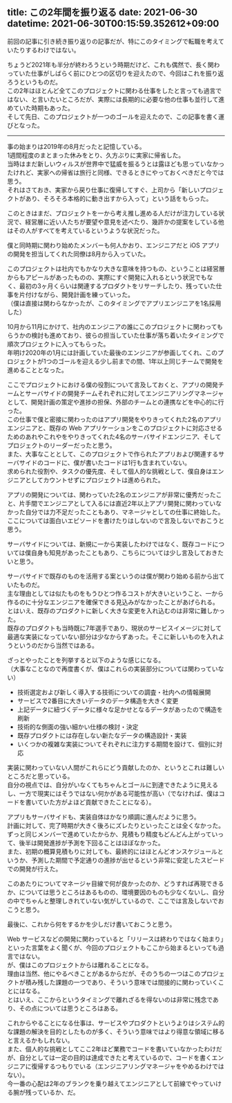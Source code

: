 title: この2年間を振り返る
date: 2021-06-30
datetime: 2021-06-30T00:15:59.352612+09:00
---

前回の記事に引き続き振り返りの記事だが、特にこのタイミングで転職を考えていたりするわけではない。

ちょうど2021年も半分が終わろうという時期だけど、これも偶然で、長く関わっていた仕事がしばらく前にひとつの区切りを迎えたので、今回はこれを振り返ろうというものだ。  
この2年はほとんど全てこのプロジェクトに関わる仕事をしたと言っても過言ではない、と言いたいところだが、実際には長期的に必要な他の仕事も並行して進めていた時期もあった。  
そして先日、このプロジェクトが一つのゴールを迎えたので、この記事を書く運びとなった。

----

事の始まりは2019年の8月だったと記憶している。  
1週間程度のまとまった休みをとり、久方ぶりに実家に帰省した。  
当時はまだ新しいウィルスが世界中で猛威を振るうとは露ほども思っていなかったけれど、実家への帰省は旅行と同様、できるときにやっておくべきだと今では思う。  
それはさておき、実家から戻り仕事に復帰してすぐ、上司から「新しいプロジェクトがあり、そろそろ本格的に動き出すから入って」という話をもらった。

このときはまだ、プロジェクトを一から考え推し進める人だけが注力している状況で、経営層に近い人たちが要望や意見を述べたり、幾許かの提案をしている他はその人がすべてを考えているというような状況だった。

僕と同時期に関わり始めたメンバーも何人かおり、エンジニアだと iOS アプリの開発を担当してくれた同僚は8月から入っていた。

このプロジェクトは社内でもかなり大きな意味を持つもの、ということは経営層からもアピールがあったものの、実際にすぐ開発に入れるという状況でもなく、最初の3ヶ月くらいは関連するプロダクトをリサーチしたり、残っていた仕事を片付けながら、開発計画を練っていった。  
（僕は直接は関わらなかったが、このタイミングでアプリエンジニアを1名採用した）

10月から11月にかけて、社内のエンジニアの誰にこのプロジェクトに関わってもらうかの検討も進めており、彼らの担当していた仕事が落ち着いたタイミングで順次プロジェクトに入ってもらった。  
年明け2020年の1月には計画していた最後のエンジニアが参画してくれ、このプロジェクトが1つのゴールを迎える少し前までの間、1年以上同じチームで開発を進めることとなった。

ここでプロジェクトにおける僕の役割について言及しておくと、アプリの開発チームとサーバサイドの開発チームそれぞれに対してエンジニアリングマネージャとして、開発計画の策定や進捗の担保、外部のチームとの連携などを中心的に行った。  
この仕事で僕と密接に関わったのはアプリ開発をやりきってくれた2名のアプリエンジニアと、既存の Web アプリケーションをこのプロジェクトに対応させるためのあれやこれやをやりきってくれた4名のサーバサイドエンジニア、そしてプロジェクトのリーダーだったと思う。  
また、大事なこととして、このプロジェクトで作られたアプリおよび関連するサーバサイドのコードに、僕が書いたコードは1行も含まれていない。  
求められた役割や、タスクの優先度、そして個人的な挑戦として、僕自身はエンジニアとしてカウントせずにプロジェクトは進められた。

アプリの開発については、関わっていた2名のエンジニアが非常に優秀だったこと、片手間でエンジニアとして入るには直近2年以上アプリ開発に関わっていなかった自分では力不足だったこともあり、マネージャとしての仕事に終始した。  
ここについては面白いエピソードを書けたりはしないので言及しないでおこうと思う。

サーバサイドについては、新規に一から実装したわけではなく、既存コードについては僕自身も知見があったこともあり、こちらについては少し言及しておきたいと思う。

サーバサイドで既存のものを活用する案というのは僕が関わり始める前から出ていたものだ。  
主な理由としては似たものをもうひとつ作るコストが大きいということ、一から作るのに十分なエンジニアを確保できる見込みがなかったことがあげられる。  
とはいえ、既存のプロダクトに新しく大きな変更を入れ込むのは非常に難しかった。  
既存のプロダクトも当時既に7年選手であり、現状のサービスイメージに対して最適な実装になっていない部分は少なからずあった。そこに新しいものを入れようというのだから当然ではある。

ざっとやったことを列挙すると以下のような感じになる。  
（大事なことなので再度書くが、僕はこれらの実装部分については関わっていない）

* 技術選定および新しく導入する技術についての調査・社内への情報展開
* サービスで2番目に大きいデータのデータ構造を大きく変更
* 上記データに紐づくデータに様々な足かせとなるデータがあったので構造を刷新
* 技術的な側面の強い細かい仕様の検討・決定
* 既存プロダクトには存在しない新たなデータの構造設計・実装
* いくつかの複雑な実装についてそれぞれに注力する期間を設けて、個別に対応

実装に関わっていない人間がこれらにどう貢献したのか、というとこれは難しいところだと思っている。  
自分の視点では、自分がいなくてもちゃんとゴールに到達できたように見えるし、一方で現実にはそうではない何かがある可能性が高い（でなければ、僕はコードを書いていた方がよほど貢献できたことになる）。

アプリもサーバサイドも、実装自体はかなり順調に進んだように思う。  
計画に対して、完了時期が大きく後ろにズレたりといったことは全くなかった。  
ずっと同じメンバーで進めていたからか、見積もり精度もどんどん上がっていって、後半は開発進捗が予測を下回ることはほぼなかった。  
また、初期の概算見積もりに対しても、最終的にはほとんどオンスケジュールというか、予測した期間で予定通りの進捗が出せるという非常に安定したスピードでの開発が行えた。

このあたりについてマネージャ目線で何が良かったのか、どうすれば再現できるか、については思うところはあるものの、環境要因のものも少なくないし、自分の中でちゃんと整理しきれていない気がしているので、ここでは言及しないでおこうと思う。

最後に、これから何をするかを少しだけ書いておこうと思う。

Web サービスなどの開発に関わっていると「リリースは終わりではなく始まり」といった言葉をよく聞くが、今回のプロジェクトもここから始まるといっても過言ではない。  
が、僕はこのプロジェクトからは離れることになる。  
理由は当然、他にやるべきことがあるからだが、そのうちの一つはこのプロジェクトが積み残した課題の一つであり、そういう意味では間接的に関わっていくことにはなる。  
とはいえ、ここからというタイミングで離れざるを得ないのは非常に残念であり、その点については思うところはある。

これからやることになる仕事は、サービスやプロダクトというよりはシステム的な課題の解決を目的としたものが多く、そういう意味ではより得意な領域に移ると言えるかもしれない。  
また、個人的な挑戦としてここ2年ほど業務でコードを書いていなかったわけだが、自分としては一定の目的は達成できたと考えているので、コードを書くエンジニアに復帰するつもりでいる（エンジニアリングマネージャをやめるわけではない）。  
今一番の心配は2年のブランクを乗り越えてエンジニアとして前線でやっていける腕が残っているか、だ。